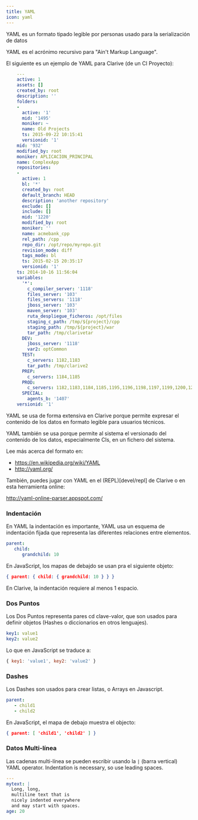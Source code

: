 ```yaml
---
title: YAML
icon: yaml
---
```


YAML es un formato tipado legible por personas usado para la serialización de datos

YAML es el acrónimo recursivo para "Ain't Markup Language".

El siguiente es un ejemplo de YAML para Clarive (de un CI Proyecto):

```yaml
    ---
    active: 1
    assets: []
    created_by: root
    description: ''
    folders:
    -
      active: '1'
      mid: '1495'
      moniker: ~
      name: Old Projects
      ts: 2015-09-22 10:15:41
      versionid: '1'
    mid: '932'
    modified_by: root
    moniker: APLICACION_PRINCIPAL
    name: ComplexApp
    repositories:
    -
      active: 1
      bl: '*'
      created_by: root
      default_branch: HEAD
      description: 'another repository'
      exclude: []
      include: []
      mid: '1220'
      modified_by: root
      moniker: ''
      name: acmebank_cpp
      rel_path: /cpp
      repo_dir: /opt/repo/myrepo.git
      revision_mode: diff
      tags_mode: bl
      ts: 2015-02-15 20:35:17
      versionid: '1'
    ts: 2014-10-16 11:56:04
    variables:
      '*':
        c_compiler_server: '1118'
        files_server: '103'
        files_servers: '1118'
        jboss_server: '103'
        maven_server: '103'
        ruta_despliegue_ficheros: /opt/files
        staging_c_path: /tmp/${project}/cpp
        staging_path: /tmp/${project}/war
        tar_path: /tmp/clarivetar
      DEV:
        jboss_server: '1118'
        var2: optCommon
      TEST:
        c_servers: 1182,1183
        tar_path: /tmp/clarive2
      PREP:
        c_servers: 1184,1185
      PROD:
        c_servers: 1182,1183,1184,1185,1195,1196,1198,1197,1199,1200,1201
      SPECIAL:
        agents_b: '1407'
    versionid: '1'
```

YAML se usa de forma extensiva en Clarive porque permite expresar el
contenido de los datos en formato legible para usuarios técnicos.

YAML también se usa porque permite al sistema el versionado del contenido
de los datos, especialmente CIs, en un fichero del sistema.

Lee más acerca del formato en:

- https://en.wikipedia.org/wiki/YAML
- http://yaml.org/

También, puedes jugar con YAML en el (REPL)[devel/repl] de Clarive o en
esta herramienta online:

http://yaml-online-parser.appspot.com/

### Indentación

En YAML la indentación es importante, YAML usa un esquema de indentación fijada
que representa las diferentes relaciones entre elementos.

```yaml
parent:
   child:
      grandchild: 10
```

En JavaScript, los mapas de debajdo se usan pra el siguiente objeto:

```json
{ parent: { child: { grandchild: 10 } } }
```

En Clarive, la indentación requiere al menos 1 espacio.

### Dos Puntos

Los Dos Puntos representa pares cd clave-valor, que son usados para definir objetos
(Hashes o diccionarios en otros lenguajes).

```yaml
key1: value1
key2: value2
```

Lo que en JavaScript se traduce a:

```js
{ key1: 'value1', key2: 'value2' }
```

### Dashes

Los Dashes son usados para crear listas, o Arrays en Javascript.

```yaml
parent:
   - child1
   - child2
```

En JavaScript, el mapa de debajo muestra el objecto:

```json
{ parent: [ 'child1', 'child2' ] }
```

### Datos Multi-línea

Las cadenas multi-línea se pueden escribir usando la `|` (barra vertical) YAML
operator. Indentation is necessary, so use leading spaces.

```yaml
---
mytext: |
  Long, long,
  multiline text that is
  nicely indented everywhere
  and may start with spaces.
age: 20
```